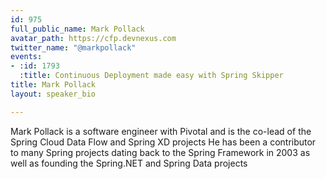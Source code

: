 ```yaml
---
id: 975
full_public_name: Mark Pollack
avatar_path: https://cfp.devnexus.com
twitter_name: "@markpollack"
events:
- :id: 1793
  :title: Continuous Deployment made easy with Spring Skipper
title: Mark Pollack
layout: speaker_bio

---
```

Mark Pollack is a software engineer with Pivotal and is the co-lead of the Spring Cloud Data Flow and Spring XD projects He has been a contributor to many Spring projects dating back to the Spring Framework in 2003 as well as founding the Spring.NET and Spring Data projects